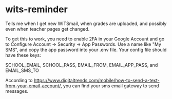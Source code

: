 # wits-reminder
Tells me when I get new WITSmail, when grades are uploaded, and possibly even when teacher pages get changed.

To get this to work, you need to enable 2FA in your Google Account and go to Configure Account -> Security -> App Passwords. Use a name like "My SMS", and copy the app password into your .env file. Your config file should have these keys:

SCHOOL_EMAIL, SCHOOL_PASS, EMAIL_FROM, EMAIL_APP_PASS, and EMAIL_SMS_TO

According to https://www.digitaltrends.com/mobile/how-to-send-a-text-from-your-email-account/, you can find your sms email gateway to send messages. 
